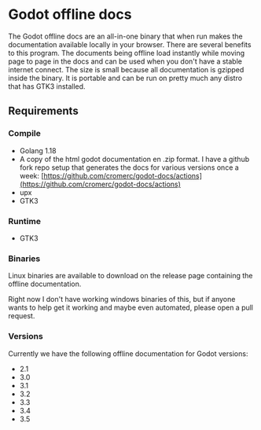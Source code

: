# Godot offline docs

The Godot offline docs are an all-in-one binary that when run makes the documentation available locally in your browser. There are several benefits to this program. The documents being offline load instantly while moving page to page in the docs and can be used when you don't have a stable internet connect. The size is small because all documentation is gzipped inside the binary. It is portable and can be run on pretty much any distro that has GTK3 installed.

## Requirements

### Compile
- Golang 1.18
- A copy of the html godot documentation en .zip format. I have a github fork repo setup that generates the docs for various versions once a week: [https://github.com/cromerc/godot-docs/actions](https://github.com/cromerc/godot-docs/actions)
- upx
- GTK3

### Runtime
- GTK3

### Binaries
Linux binaries are available to download on the release page containing the offline documentation.

Right now I don't have working windows binaries of this, but if anyone wants to help get it working and maybe even automated, please open a pull request.

### Versions
Currently we have the following offline documentation for Godot versions:
- 2.1
- 3.0
- 3.1
- 3.2
- 3.3
- 3.4
- 3.5